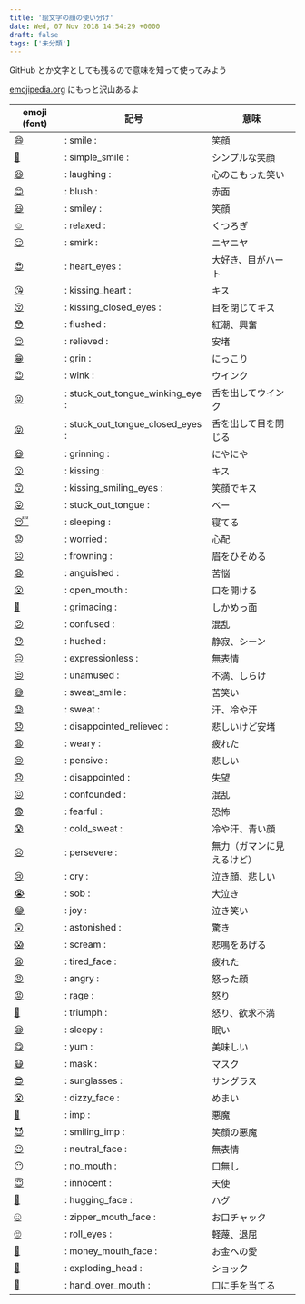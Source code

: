 ```yaml
---
title: '絵文字の顔の使い分け'
date: Wed, 07 Nov 2018 14:54:29 +0000
draft: false
tags: ['未分類']
---
```


GitHub とか文字としても残るので意味を知って使ってみよう

[emojipedia.org](https://emojipedia.org/) にもっと沢山あるよ

| emoji (font) | 記号 | 意味 |
|--|--|--|
| <span class="text-4xl">[😄](https://emojipedia.org/grinning-face-with-smiling-eyes/)</span> | : smile : | 笑顔 |
| <span class="text-4xl">[🙂](https://emojipedia.org/slightly-smiling-face/)</span> | : simple\_smile : | シンプルな笑顔 |
| <span class="text-4xl">[😆](https://emojipedia.org/smiling-face-with-open-mouth-and-tightly-closed-eyes/)</span> | : laughing : | 心のこもった笑い |
| <span class="text-4xl">[😊](https://emojipedia.org/smiling-face-with-smiling-eyes/)</span> | : blush : | 赤面 |
| <span class="text-4xl">[😃](https://emojipedia.org/smiling-face-with-open-mouth/)</span> | : smiley : | 笑顔 |
| <span class="text-4xl">[☺️](https://emojipedia.org/smiling-face/)</span> | : relaxed : | くつろぎ |
| <span class="text-4xl">[😏](https://emojipedia.org/smirking-face/)</span> | : smirk : | ニヤニヤ |
| <span class="text-4xl">[😍](https://emojipedia.org/smiling-face-with-heart-shaped-eyes/)</span> | : heart_eyes : | 大好き、目がハート |
| <span class="text-4xl">[😘](https://emojipedia.org/face-throwing-a-kiss/)</span> | : kissing\_heart : | キス |
| <span class="text-4xl">[😚](https://emojipedia.org/kissing-face-with-closed-eyes/)</span> | : kissing\_closed\_eyes : | 目を閉じてキス |
| <span class="text-4xl">[😳](https://emojipedia.org/flushed-face/)</span> | : flushed : | 紅潮、興奮 |
| <span class="text-4xl">[😌](https://emojipedia.org/relieved-face/)</span> | : relieved : | 安堵 |
| <span class="text-4xl">[😁](https://emojipedia.org/grinning-face-with-smiling-eyes/)</span> | : grin : | にっこり |
| <span class="text-4xl">[😉](https://emojipedia.org/winking-face/)</span> | : wink : | ウインク |
| <span class="text-4xl">[😜](https://emojipedia.org/face-with-stuck-out-tongue-and-winking-eye/)</span> | : stuck\_out\_tongue\_winking\_eye : | 舌を出してウインク |
| <span class="text-4xl">[😝](https://emojipedia.org/face-with-stuck-out-tongue-and-tightly-closed-eyes/)</span> | : stuck\_out\_tongue\_closed\_eyes : | 舌を出して目を閉じる |
| <span class="text-4xl">[😃](https://emojipedia.org/smiling-face-with-open-mouth/)</span> | : grinning : | にやにや |
| <span class="text-4xl">[😗](https://emojipedia.org/kissing-face/)</span> | : kissing : | キス |
| <span class="text-4xl">[😙](https://emojipedia.org/kissing-face-with-smiling-eyes/)</span> | : kissing\_smiling\_eyes : | 笑顔でキス |
| <span class="text-4xl">[😛](https://emojipedia.org/face-with-stuck-out-tongue/)</span> | : stuck\_out\_tongue : | ベー |
| <span class="text-4xl">[😴](https://emojipedia.org/sleeping-face/)</span> | : sleeping : | 寝てる |
| <span class="text-4xl">[😟](https://emojipedia.org/worried-face/)</span> | : worried : | 心配 |
| <span class="text-4xl">[☹️](https://emojipedia.org/white-frowning-face/)</span> | : frowning : | 眉をひそめる |
| <span class="text-4xl">[😧](https://emojipedia.org/anguished-face/)</span> | : anguished : | 苦悩 |
| <span class="text-4xl">[😮](https://emojipedia.org/face-with-open-mouth/)</span> | : open\_mouth : | 口を開ける |
| <span class="text-4xl">[😬](https://emojipedia.org/grimacing-face/)</span> | : grimacing : | しかめっ面 |
| <span class="text-4xl">[😕](https://emojipedia.org/confused-face/)</span> | : confused : | 混乱 |
| <span class="text-4xl">[😯](https://emojipedia.org/hushed-face/)</span> | : hushed : | 静寂、シーン |
| <span class="text-4xl">[😑](https://emojipedia.org/expressionless-face/)</span> | : expressionless : | 無表情 |
| <span class="text-4xl">[😒](https://emojipedia.org/unamused-face/)</span> | : unamused : | 不満、しらけ |
| <span class="text-4xl">[😅](https://emojipedia.org/smiling-face-with-open-mouth-and-cold-sweat/)</span> | : sweat\_smile : | 苦笑い |
| <span class="text-4xl">[😓](https://emojipedia.org/face-with-cold-sweat/)</span> | : sweat : | 汗、冷や汗 |
| <span class="text-4xl">[😞](https://emojipedia.org/disappointed-but-relieved-face/)</span> | : disappointed\_relieved : | 悲しいけど安堵 |
| <span class="text-4xl">[😩](https://emojipedia.org/weary-face/)</span> | : weary : | 疲れた |
| <span class="text-4xl">[😔](https://emojipedia.org/pensive-face/)</span> | : pensive : | 悲しい |
| <span class="text-4xl">[😞](https://emojipedia.org/disappointed-face/)</span> | : disappointed : | 失望 |
| <span class="text-4xl">[😖](https://emojipedia.org/confounded-face/)</span> | : confounded : | 混乱 |
| <span class="text-4xl">[😨](https://emojipedia.org/fearful-face/)</span> | : fearful : | 恐怖 |
| <span class="text-4xl">[😰](https://emojipedia.org/face-with-open-mouth-and-cold-sweat/)</span> | : cold\_sweat : | 冷や汗、青い顔 |
| <span class="text-4xl">[😣](https://emojipedia.org/persevering-face/)</span> | : persevere : | 無力（ガマンに見えるけど） |
| <span class="text-4xl">[😢](https://emojipedia.org/crying-face/)</span> | : cry : | 泣き顔、悲しい |
| <span class="text-4xl">[😭](https://emojipedia.org/loudly-crying-face/)</span> | : sob : | 大泣き |
| <span class="text-4xl">[😂](https://emojipedia.org/face-with-tears-of-joy/)</span> | : joy : | 泣き笑い |
| <span class="text-4xl">[😲](https://emojipedia.org/astonished-face/)</span> | : astonished : | 驚き |
| <span class="text-4xl">[😱](https://emojipedia.org/face-screaming-in-fear/)</span> | : scream : | 悲鳴をあげる |
| <span class="text-4xl">[😫](https://emojipedia.org/tired-face/)</span> | : tired\_face : | 疲れた |
| <span class="text-4xl">[😠](https://emojipedia.org/angry-face/)</span> | : angry : | 怒った顔 |
| <span class="text-4xl">[😡](https://emojipedia.org/pouting-face/)</span> | : rage : | 怒り |
| <span class="text-4xl">[😤](https://emojipedia.org/face-with-look-of-triumph/)</span> | : triumph : | 怒り、欲求不満 |
| <span class="text-4xl">[😪](https://emojipedia.org/sleepy-face/)</span> | : sleepy : | 眠い |
| <span class="text-4xl">[😋](https://emojipedia.org/face-savouring-delicious-food/)</span> | : yum : | 美味しい |
| <span class="text-4xl">[😷](https://emojipedia.org/face-with-medical-mask/)</span> | : mask : | マスク |
| <span class="text-4xl">[😎](https://emojipedia.org/smiling-face-with-sunglasses/)</span> | : sunglasses : | サングラス |
| <span class="text-4xl">[😵](https://emojipedia.org/dizzy-face/)</span> | : dizzy\_face : | めまい |
| <span class="text-4xl">[👿](https://emojipedia.org/imp/)</span> | : imp : | 悪魔 |
| <span class="text-4xl">[😈](https://emojipedia.org/smiling-face-with-horns/)</span> | : smiling\_imp : | 笑顔の悪魔 |
| <span class="text-4xl">[😐](https://emojipedia.org/neutral-face/)</span> | : neutral\_face : | 無表情 |
| <span class="text-4xl">[😶](https://emojipedia.org/face-without-mouth/)</span> | : no\_mouth : | 口無し |
| <span class="text-4xl">[😇](https://emojipedia.org/smiling-face-with-halo/)</span> | : innocent : | 天使 |
| <span class="text-4xl">[🤗](https://emojipedia.org/hugging-face/)</span> | : hugging\_face : | ハグ |
| <span class="text-4xl">[🤐](https://emojipedia.org/zipper-mouth-face/)</span> | : zipper\_mouth\_face : | お口チャック |
| <span class="text-4xl">[🙄](https://emojipedia.org/face-with-rolling-eyes/)</span> | : roll\_eyes : | 軽蔑、退屈 |
| <span class="text-4xl">[🤑](https://emojipedia.org/money-mouth-face/)</span> | : money\_mouth\_face : | お金への愛 |
| <span class="text-4xl">[🤯](https://emojipedia.org/shocked-face-with-exploding-head/)</span> | : exploding\_head : | ショック |
| <span class="text-4xl">[🤭](https://emojipedia.org/smiling-face-with-smiling-eyes-and-hand-covering-mouth/)</span> | : hand\_over\_mouth : | 口に手を当てる |
